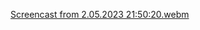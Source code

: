 [Screencast from  2.05.2023 21:50:20.webm](https://user-images.githubusercontent.com/45320053/235759221-3266d448-51d8-43ee-9d9c-b39a98d7dd42.webm)
